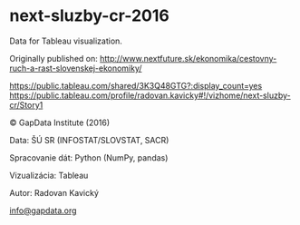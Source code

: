 # next-sluzby-cr-2016

Data for Tableau visualization.

Originally published on: http://www.nextfuture.sk/ekonomika/cestovny-ruch-a-rast-slovenskej-ekonomiky/

https://public.tableau.com/shared/3K3Q48GTG?:display_count=yes
https://public.tableau.com/profile/radovan.kavicky#!/vizhome/next-sluzby-cr/Story1

© GapData Institute (2016)

Data: ŠÚ SR (INFOSTAT/SLOVSTAT, SACR)

Spracovanie dát: Python (NumPy, pandas)

Vizualizácia: Tableau 

Autor: Radovan Kavický

info@gapdata.org
